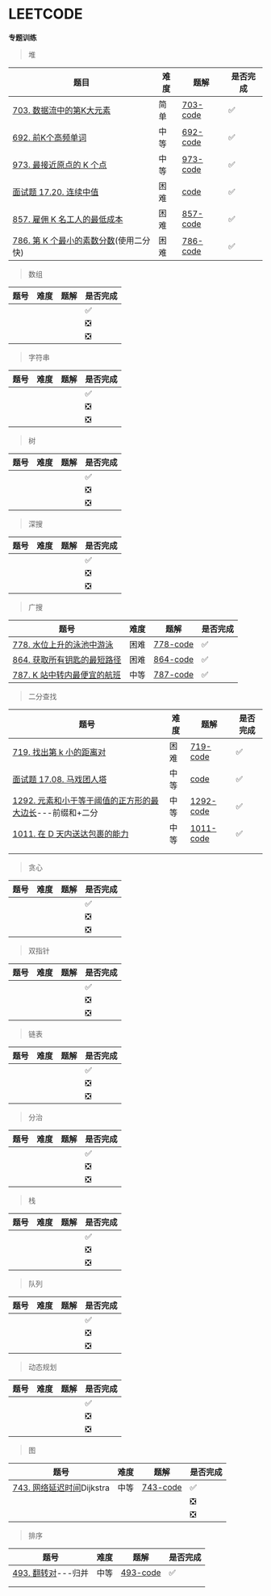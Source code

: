 # LEETCODE

**专题训练**

> 堆

| 题目                                                         | 难度 | 题解                                                         | 是否完成 |
| ------------------------------------------------------------ | ---- | ------------------------------------------------------------ | -------- |
| [703. 数据流中的第K大元素](https://leetcode-cn.com/problems/kth-largest-element-in-a-stream/) | 简单 | [703-code](<https://github.com/JunchuangYang/LeetCode/tree/master/000_Tag/703_%E6%95%B0%E6%8D%AE%E6%B5%81%E4%B8%AD%E7%9A%84%E7%AC%ACK%E5%A4%A7%E5%85%83%E7%B4%A0>) | ✅        |
| [692. 前K个高频单词](https://leetcode-cn.com/problems/top-k-frequent-words/) | 中等 | [692-code](<https://github.com/JunchuangYang/LeetCode/tree/master/000_Tag/692_%E5%89%8DK%E4%B8%AA%E9%AB%98%E9%A2%91%E5%8D%95%E8%AF%8D>) | ✅        |
| [973. 最接近原点的 K 个点](https://leetcode-cn.com/problems/k-closest-points-to-origin/) | 中等 | [973-code](<https://github.com/JunchuangYang/LeetCode/tree/master/000_Tag/973_%E6%9C%80%E6%8E%A5%E8%BF%91%E5%8E%9F%E7%82%B9%E7%9A%84K%E4%B8%AA%E7%82%B9>) | ✅        |
| [面试题 17.20. 连续中值](https://leetcode-cn.com/problems/continuous-median-lcci/) | 困难 | [code](<https://github.com/JunchuangYang/LeetCode/tree/master/000_Tag/%E9%9D%A2%E8%AF%95%E9%A2%9817.20.%E8%BF%9E%E7%BB%AD%E4%B8%AD%E5%80%BC>) | ✅        |
| [857. 雇佣 K 名工人的最低成本](https://leetcode-cn.com/problems/minimum-cost-to-hire-k-workers/) | 困难 | [857-code](<https://github.com/JunchuangYang/LeetCode/tree/master/000_Tag/857_%E9%9B%87%E4%BD%A3K%E5%90%8D%E5%B7%A5%E4%BA%BA%E7%9A%84%E6%9C%80%E4%BD%8E%E6%88%90%E6%9C%AC>) | ✅        |
| [786. 第 K 个最小的素数分数](https://leetcode-cn.com/problems/k-th-smallest-prime-fraction/)(使用二分快) | 困难 | [786-code](<https://github.com/JunchuangYang/LeetCode/tree/master/000_Tag/786_%E7%AC%ACK%E4%B8%AA%E6%9C%80%E5%B0%8F%E7%9A%84%E7%B4%A0%E6%95%B0%E5%88%86%E6%95%B0>) | ✅        |

> 数组	

| 题号 | 难度 | 题解 | 是否完成 |
| ---- | ---- | ---- | -------- |
|      |      |      | ✅        |
|      |      |      | ❎        |
|      |      |      | ❎        |

> 字符串

| 题号 | 难度 | 题解 | 是否完成 |
| ---- | ---- | ---- | -------- |
|      |      |      | ✅        |
|      |      |      | ❎        |
|      |      |      | ❎        |

> 树

| 题号 | 难度 | 题解 | 是否完成 |
| ---- | ---- | ---- | -------- |
|      |      |      | ✅        |
|      |      |      | ❎        |
|      |      |      | ❎        |

> 深搜

| 题号 | 难度 | 题解 | 是否完成 |
| ---- | ---- | ---- | -------- |
|      |      |      | ✅        |
|      |      |      | ❎        |
|      |      |      | ❎        |

> 广搜

| 题号                                                         | 难度 | 题解                                                         | 是否完成 |
| ------------------------------------------------------------ | ---- | ------------------------------------------------------------ | -------- |
| [778. 水位上升的泳池中游泳](https://leetcode-cn.com/problems/swim-in-rising-water/) | 困难 | [778-code](<https://github.com/JunchuangYang/LeetCode/tree/master/000_Tag/778_%E6%B0%B4%E4%BD%8D%E4%B8%8A%E5%8D%87%E7%9A%84%E6%B3%B3%E6%B1%A0%E4%B8%AD%E6%B8%B8%E6%B3%B3>) | ✅        |
| [864. 获取所有钥匙的最短路径](https://leetcode-cn.com/problems/shortest-path-to-get-all-keys/) | 困难 | [864-code](<https://github.com/JunchuangYang/LeetCode/tree/master/000_Tag/863_%E8%8E%B7%E5%8F%96%E6%89%80%E6%9C%89%E9%92%A5%E5%8C%99%E7%9A%84%E6%9C%80%E7%9F%AD%E8%B7%AF%E5%BE%84>) | ✅        |
| [787. K 站中转内最便宜的航班](https://leetcode-cn.com/problems/cheapest-flights-within-k-stops/) | 中等 | [787-code](<https://github.com/JunchuangYang/LeetCode/tree/master/000_Tag/787_K%E7%AB%99%E4%B8%AD%E8%BD%AC%E5%86%85%E6%9C%80%E4%BE%BF%E5%AE%9C%E7%9A%84%E8%88%AA%E7%8F%AD>) | ✅        |

> 二分查找

| 题号                                                         | 难度 | 题解                                                         | 是否完成 |
| ------------------------------------------------------------ | ---- | ------------------------------------------------------------ | -------- |
| [719. 找出第 k 小的距离对](https://leetcode-cn.com/problems/find-k-th-smallest-pair-distance/) | 困难 | [719-code](<https://github.com/JunchuangYang/LeetCode/tree/master/000_Tag/719_%E6%89%BE%E5%87%BA%E7%AC%ACk%E5%B0%8F%E7%9A%84%E8%B7%9D%E7%A6%BB%E5%AF%B9>) | ✅        |
| [面试题 17.08. 马戏团人塔](https://leetcode-cn.com/problems/circus-tower-lcci/) | 中等 | [code](<https://github.com/JunchuangYang/LeetCode/tree/master/000_Tag/%E9%9D%A2%E8%AF%95%E9%A2%9817.08.%E9%A9%AC%E6%88%8F%E5%9B%A2%E4%BA%BA%E5%A1%94>) | ✅        |
| [1292. 元素和小于等于阈值的正方形的最大边长](https://leetcode-cn.com/problems/maximum-side-length-of-a-square-with-sum-less-than-or-equal-to-threshold/)---前缀和+二分 | 中等 | [1292-code](<https://github.com/JunchuangYang/LeetCode/tree/master/000_Tag/1292_%E5%85%83%E7%B4%A0%E5%92%8C%E5%B0%8F%E4%BA%8E%E7%AD%89%E4%BA%8E%E9%98%88%E5%80%BC%E7%9A%84%E6%AD%A3%E6%96%B9%E5%BD%A2>) | ✅        |
| [1011. 在 D 天内送达包裹的能力](https://leetcode-cn.com/problems/capacity-to-ship-packages-within-d-days/) | 中等 | [1011-code](<https://github.com/JunchuangYang/LeetCode/tree/master/000_Tag/1011.%E5%9C%A8D%E5%A4%A9%E5%86%85%E9%80%81%E8%BE%BE%E5%8C%85%E8%A3%B9%E7%9A%84%E8%83%BD%E5%8A%9B>) | ✅        |
|                                                              |      |                                                              |          |
|                                                              |      |                                                              |          |

> 贪心

| 题号 | 难度 | 题解 | 是否完成 |
| ---- | ---- | ---- | -------- |
|      |      |      | ✅        |
|      |      |      | ❎        |
|      |      |      | ❎        |

> 双指针

| 题号 | 难度 | 题解 | 是否完成 |
| ---- | ---- | ---- | -------- |
|      |      |      | ✅        |
|      |      |      | ❎        |
|      |      |      | ❎        |

> 链表

| 题号 | 难度 | 题解 | 是否完成 |
| ---- | ---- | ---- | -------- |
|      |      |      | ✅        |
|      |      |      | ❎        |
|      |      |      | ❎        |

> 分治

| 题号 | 难度 | 题解 | 是否完成 |
| ---- | ---- | ---- | -------- |
|      |      |      | ✅        |
|      |      |      | ❎        |
|      |      |      | ❎        |

> 栈

| 题号 | 难度 | 题解 | 是否完成 |
| ---- | ---- | ---- | -------- |
|      |      |      | ✅        |
|      |      |      | ❎        |
|      |      |      | ❎        |

> 队列

| 题号 | 难度 | 题解 | 是否完成 |
| ---- | ---- | ---- | -------- |
|      |      |      | ✅        |
|      |      |      | ❎        |
|      |      |      | ❎        |

> 动态规划

| 题号 | 难度 | 题解 | 是否完成 |
| ---- | ---- | ---- | -------- |
|      |      |      | ✅        |
|      |      |      | ❎        |
|      |      |      | ❎        |

> 图

| 题号                                                         | 难度 | 题解                                                         | 是否完成 |
| ------------------------------------------------------------ | ---- | ------------------------------------------------------------ | -------- |
| [743. 网络延迟时间](https://leetcode-cn.com/problems/network-delay-time/)Dijkstra | 中等 | [743-code](<https://github.com/JunchuangYang/LeetCode/tree/master/000_Tag/743_%E7%BD%91%E7%BB%9C%E5%BB%B6%E8%BF%9F%E6%97%B6%E9%97%B4>) | ✅        |
|                                                              |      |                                                              | ❎        |
|                                                              |      |                                                              | ❎        |

> 排序

| 题号                                                         | 难度 | 题解                                                         | 是否完成 |
| ------------------------------------------------------------ | ---- | ------------------------------------------------------------ | -------- |
| [493. 翻转对](https://leetcode-cn.com/problems/reverse-pairs/)---归并 | 中等 | [493-code](<https://github.com/JunchuangYang/LeetCode/tree/master/000_Tag/493_%E7%BF%BB%E8%BD%AC%E5%AF%B9>) | ✅        |
|                                                              |      |                                                              |          |
|                                                              |      |                                                              |          |


